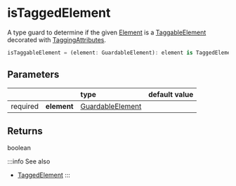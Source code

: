 # isTaggedElement

A type guard to determine if the given [Element](/TODO) is a [TaggableElement](/TODO) decorated with [TaggingAttributes](/TODO).

```typescript
isTaggableElement = (element: GuardableElement): element is TaggedElement => boolean
```

## Parameters
|          |             | type                      | default value
| :-:      | :--         | :--                       | :--           
| required | **element** | [GuardableElement](/TODO) |

## Returns
boolean

:::info See also
- [TaggedElement](/TODO)
:::
